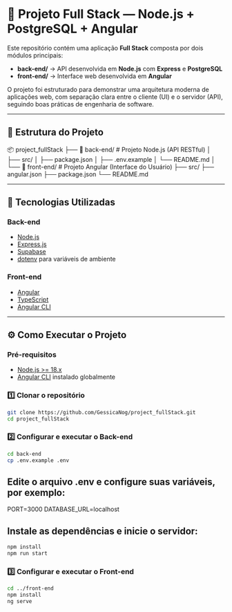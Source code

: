 # 🧩 Projeto Full Stack — Node.js + PostgreSQL + Angular

Este repositório contém uma aplicação **Full Stack** composta por dois módulos principais:

- **back-end/** → API desenvolvida em **Node.js** com **Express** e **PostgreSQL**  
- **front-end/** → Interface web desenvolvida em **Angular**

O projeto foi estruturado para demonstrar uma arquitetura moderna de aplicações web, com separação clara entre o cliente (UI) e o servidor (API), seguindo boas práticas de engenharia de software.

---

## 🚀 Estrutura do Projeto

📦 project_fullStack
├── 📁 back-end/ # Projeto Node.js (API RESTful)
│ ├── src/
│ ├── package.json
│ ├── .env.example
│ └── README.md
│
└── 📁 front-end/ # Projeto Angular (Interface do Usuário)
├── src/
├── angular.json
├── package.json
└── README.md


---

## 🧠 Tecnologias Utilizadas

### **Back-end**
- [Node.js](https://nodejs.org/)
- [Express.js](https://expressjs.com/)
- [Supabase](https://supabase.com/)
- [dotenv](https://www.npmjs.com/package/dotenv) para variáveis de ambiente

### **Front-end**
- [Angular](https://angular.io/)
- [TypeScript](https://www.typescriptlang.org/)
- [Angular CLI](https://angular.io/cli)

---

## ⚙️ Como Executar o Projeto

### Pré-requisitos

- [Node.js >= 18.x](https://nodejs.org/)
- [Angular CLI](https://angular.io/cli) instalado globalmente

### 1️⃣ Clonar o repositório

```bash
git clone https://github.com/GessicaNog/project_fullStack.git
cd project_fullStack
```
### 2️⃣  Configurar e executar o Back-end
```bash
cd back-end
cp .env.example .env
```
## Edite o arquivo .env e configure suas variáveis, por exemplo:

PORT=3000
DATABASE_URL=localhost


## Instale as dependências e inicie o servidor:
```bash
npm install
npm run start
```

### 3️⃣ Configurar e executar o Front-end
```bash
cd ../front-end
npm install
ng serve
```

